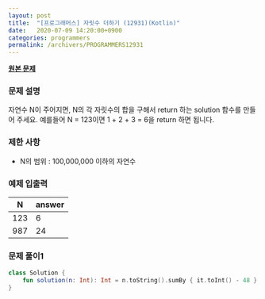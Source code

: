 ```yaml
---
layout: post
title:  "[프로그래머스] 자릿수 더하기 (12931)(Kotlin)"
date:   2020-07-09 14:20:00+0900
categories: programmers
permalink: /archivers/PROGRAMMERS12931
---
```


**[원본 문제](https://programmers.co.kr/learn/courses/30/lessons/12931)**

### 문제 설명

자연수 N이 주어지면, N의 각 자릿수의 합을 구해서 return 하는 solution 함수를 만들어 주세요.
예를들어 N = 123이면 1 + 2 + 3 = 6을 return 하면 됩니다.

### 제한 사항

  * N의 범위 : 100,000,000 이하의 자연수

### 예제 입출력

|N|answer|
|-|-|
|123|6|
|987|24|

### 문제 풀이1

```kotlin
class Solution {
    fun solution(n: Int): Int = n.toString().sumBy { it.toInt() - 48 }
}
```
